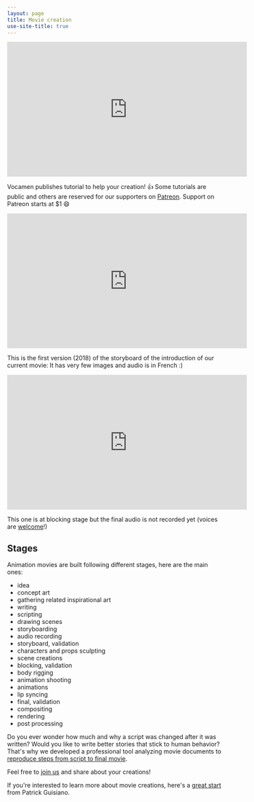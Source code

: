 ```yaml
---
layout: page
title: Movie creation
use-site-title: true
---
```

<iframe width="560" height="315" src="https://www.youtube-nocookie.com/embed/Nv6Ej_Yyt2I" frameborder="0" allow="accelerometer; autoplay; encrypted-media; gyroscope; picture-in-picture" allowfullscreen></iframe>

Vocamen publishes tutorial to help your creation! :+1:
Some tutorials are public and others are reserved for our supporters on [Patreon](https://patreon.com/vocamen). 
Support on Patreon starts at $1 :smile:

<iframe width="560" height="315" src="https://www.youtube-nocookie.com/embed/jba7rXJ6M5Y" frameborder="0" allow="accelerometer; autoplay; encrypted-media; gyroscope; picture-in-picture" allowfullscreen></iframe>

This is the first version (2018) of the storyboard of the introduction of our current movie:
It has very few images and audio is in French :)

<iframe width="560" height="315" src="https://www.youtube-nocookie.com/embed/WxH8-X7iM4g" frameborder="0" allow="accelerometer; autoplay; encrypted-media; gyroscope; picture-in-picture" allowfullscreen></iframe>

This one is at blocking stage but the final audio is not recorded yet (voices are [welcome](more/contact/)!)

## Stages
Animation movies are built following different stages, here are the main ones:
- idea
- concept art
- gathering related inspirational art
- writing
- scripting
- drawing scenes
- storyboarding
- audio recording
- storyboard, validation
- characters and props sculpting
- scene creations
- blocking, validation
- body rigging
- animation shooting
- animations
- lip syncing
- final, validation
- compositing
- rendering
- post processing

Do you ever wonder how much and why a script was changed after it was written?
Would you like to write better stories that stick to human behavior?
That's why we developed a professional tool analyzing movie documents to [reproduce steps from script to final movie](more/movies/).

Feel free to [join us](https://patreon.com/vocamen) and share about your creations!

If you're interested to learn more about movie creations, here's a [great start](https://vimeo.com/93920761) from Patrick Guisiano.
